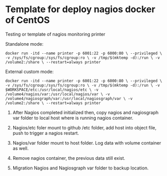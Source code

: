 # Template for deploy nagios docker of CentOS

Testing or template of nagios monitoring printer

Standalone mode:

`
docker run -itd --name printer -p 6001:22 -p 6000:80 \
 --privileged \ 
 -v /sys/fs/cgroup:/sys/fs/cgroup:ro \
 -v /tmp/$(mktemp -d):/run \
 -v /volume2:/share \
 --restart=always printer
 `

External custom mode:

`
docker run -itd --name printer -p 6001:22 -p 6000:80 \
 --privileged \
 -v /sys/fs/cgroup:/sys/fs/cgroup:ro \
 -v /tmp/$(mktemp -d):/run \
 -v $WORKSPACE/etc:/usr/local/nagios/etc \
 -v /volume4/nagios/var:/usr/local/nagios/var \
 -v /volume4/nagiosgraph/var:/usr/local/nagiosgraph/var \
 -v /volume2:/share \
 --restart=always printer
`

1. After Nagios completed initialized then, copy nagios and nagiosgraph var folder to local host where is running nagios container.

2. Nagios/etc foler mount to github /etc folder, add host into object file, push to trigger a nagios restart.

3. Nagios/var folder mount to host folder. Log data with volume container as well.

4. Remove nagios container, the previous data still exist.

5. Migration Nagios and Nagiosgraph var folder to backup location.
